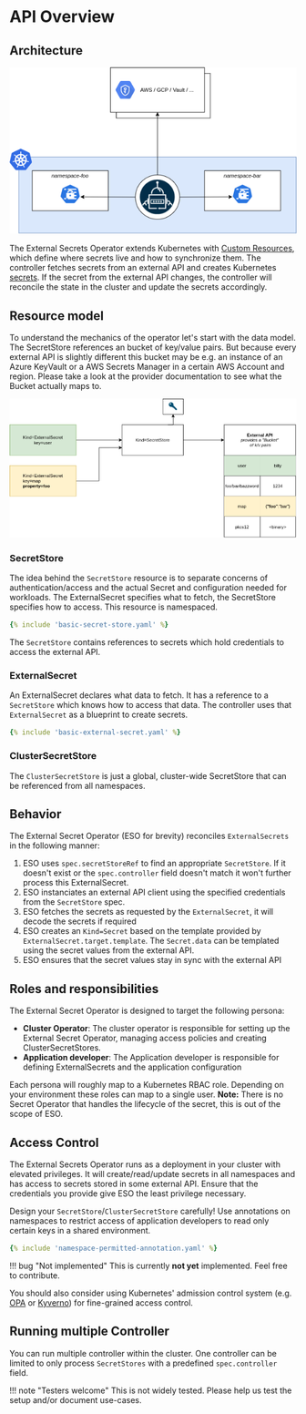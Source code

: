 # API Overview

## Architecture
![high-level](./pictures/diagrams-high-level-simple.png)

The External Secrets Operator extends Kubernetes with [Custom Resources](https://kubernetes.io/docs/concepts/extend-kubernetes/api-extension/custom-resources/), which define where secrets live and how to synchronize them.
The controller fetches secrets from an external API and creates Kubernetes [secrets](https://kubernetes.io/docs/concepts/configuration/secret/). If the secret from the external API changes, the controller will reconcile the state in the cluster and update the secrets accordingly.


## Resource model

To understand the mechanics of the operator let's start with the data model. The SecretStore references an bucket of key/value pairs. But because every external API is slightly different this bucket may be e.g. an instance of an Azure KeyVault or a AWS Secrets Manager in a certain AWS Account and region. Please take a look at the provider documentation to see what the Bucket actually maps to.

![Resource Mapping](./pictures/diagrams-resource-mapping.png)

### SecretStore

The idea behind the `SecretStore` resource is to separate concerns of authentication/access and the actual Secret and configuration needed for workloads. The ExternalSecret specifies what to fetch, the SecretStore specifies how to access. This resource is namespaced.

``` yaml
{% include 'basic-secret-store.yaml' %}
```
The `SecretStore` contains references to secrets which hold credentials to access the external API.

### ExternalSecret
An ExternalSecret declares what data to fetch. It has a reference to a `SecretStore` which knows how to access that data. The controller uses that `ExternalSecret` as a blueprint to create secrets.

``` yaml
{% include 'basic-external-secret.yaml' %}
```

### ClusterSecretStore

The `ClusterSecretStore` is just a global, cluster-wide SecretStore that can be referenced from all namespaces.

## Behavior

The External Secret Operator (ESO for brevity) reconciles `ExternalSecrets` in the following manner:

1. ESO uses `spec.secretStoreRef` to find an appropriate `SecretStore`. If it doesn't exist or the `spec.controller` field doesn't match it won't further process this ExternalSecret.
2. ESO instanciates an external API client using the specified credentials from the `SecretStore` spec.
3. ESO fetches the secrets as requested by the `ExternalSecret`, it will decode the secrets if required
5. ESO creates an `Kind=Secret` based on the template provided by `ExternalSecret.target.template`. The `Secret.data` can be templated using the secret values from the external API.
6. ESO ensures that the secret values stay in sync with the external API

## Roles and responsibilities

The External Secret Operator is designed to target the following persona:

* **Cluster Operator**: The cluster operator is responsible for setting up the External Secret Operator, managing access policies and creating ClusterSecretStores.
* **Application developer**: The Application developer is responsible for defining ExternalSecrets and the application configuration

Each persona will roughly map to a Kubernetes RBAC role. Depending on your environment these roles can map to a single user.
**Note:** There is no Secret Operator that handles the lifecycle of the secret, this is out of the scope of ESO.

## Access Control

The External Secrets Operator runs as a deployment in your cluster with elevated privileges. It will create/read/update secrets in all namespaces and has access to secrets stored in some external API. Ensure that the credentials you provide give ESO the least privilege necessary.

Design your `SecretStore`/`ClusterSecretStore` carefully! Use annotations on namespaces to restrict access of application developers to read only certain keys in a shared environment.

``` yaml
{% include 'namespace-permitted-annotation.yaml' %}
```

!!! bug "Not implemented"
    This is currently **not yet** implemented. Feel free to contribute.

You should also consider using Kubernetes' admission control system (e.g. [OPA](https://www.openpolicyagent.org/) or [Kyverno](https://kyverno.io/)) for fine-grained access control.

## Running multiple Controller
You can run multiple controller within the cluster. One controller can be limited to only process `SecretStores` with a predefined `spec.controller` field.

!!! note "Testers welcome"
    This is not widely tested. Please help us test the setup and/or document use-cases.
